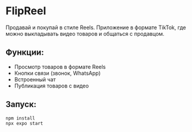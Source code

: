 # FlipReel

Продавай и покупай в стиле Reels. Приложение в формате TikTok, где можно выкладывать видео товаров и общаться с продавцом.

## Функции:
- Просмотр товаров в формате Reels
- Кнопки связи (звонок, WhatsApp)
- Встроенный чат
- Публикация товаров с видео

## Запуск:
```bash
npm install
npx expo start
